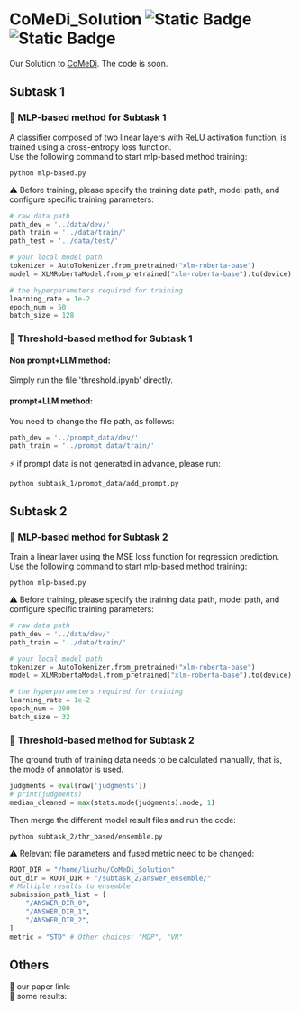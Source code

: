 # CoMeDi_Solution ![Static Badge](https://img.shields.io/badge/license-MIT-green) ![Static Badge](https://img.shields.io/badge/COLING-2025-blue)

Our Solution to [CoMeDi](https://comedinlp.github.io/). The code is soon.

## Subtask 1
### 🌟 MLP-based method for Subtask 1
A classifier composed of two linear layers with ReLU activation function, is trained using a cross-entropy loss function.  
Use the following command to start mlp-based method training:  
```  
python mlp-based.py
```
⚠ Before training, please specify the training data path, model path, and configure specific training parameters:  
```python 
# raw data path
path_dev = '../data/dev/'
path_train = '../data/train/'
path_test = '../data/test/'

# your local model path
tokenizer = AutoTokenizer.from_pretrained("xlm-roberta-base")
model = XLMRobertaModel.from_pretrained("xlm-roberta-base").to(device)

# the hyperparameters required for training
learning_rate = 1e-2
epoch_num = 50
batch_size = 128
```
### 🌟 Threshold-based method for Subtask 1
#### Non prompt+LLM method:
Simply run the file 'threshold.ipynb' directly.
#### prompt+LLM method:
You need to change the file path, as follows:
```python 
path_dev = '../prompt_data/dev/'
path_train = '../prompt_data/train/'
```
⚡ if prompt data is not generated in advance, please run:
```
python subtask_1/prompt_data/add_prompt.py
```

## Subtask 2

### 🌟 MLP-based method for Subtask 2
Train a linear layer using the MSE loss function for regression prediction.  
Use the following command to start mlp-based method training:  
```  
python mlp-based.py
```
⚠ Before training, please specify the training data path, model path, and configure specific training parameters:  
```python 
# raw data path
path_dev = '../data/dev/'
path_train = '../data/train/'

# your local model path
tokenizer = AutoTokenizer.from_pretrained("xlm-roberta-base")
model = XLMRobertaModel.from_pretrained("xlm-roberta-base").to(device)

# the hyperparameters required for training
learning_rate = 1e-2
epoch_num = 200
batch_size = 32
```
### 🌟 Threshold-based method for Subtask 2
The ground truth of training data needs to be calculated manually, that is, the mode of annotator is used.  
```python 
judgments = eval(row['judgments'])
# print(judgments) 
median_cleaned = max(stats.mode(judgments).mode, 1)
```  
Then merge the different model result files and run the code:  
``` 
python subtask_2/thr_based/ensemble.py
```
⚠ Relevant file parameters and fused metric need to be changed:
```python 
ROOT_DIR = "/home/liuzhu/CoMeDi_Solution"
out_dir = ROOT_DIR + "/subtask_2/answer_ensemble/"
# Multiple results to ensemble
submission_path_list = [
    "/ANSWER_DIR_0",
    "/ANSWER_DIR_1",
    "/ANSWER_DIR_2",
]
metric = "STD" # Other choices: "MDP", "VR"
```  
## Others
🌟 our paper link:  
🌟 some results: